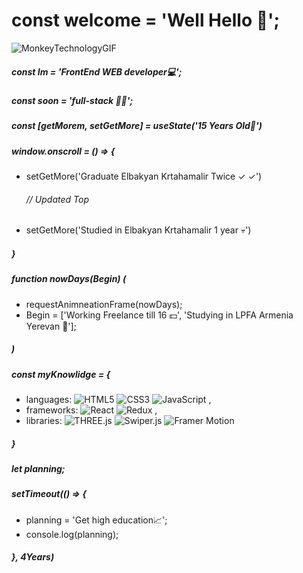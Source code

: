 # const welcome = 'Well Hello 👋';
![MonkeyTechnologyGIF](https://github.com/user-attachments/assets/22e59ef4-f835-4220-b72e-2888f218f474)


##### const Im = 'FrontEnd WEB developer💻';
##### const soon = 'full-stack 🧑‍💻';

##### const [getMorem, setGetMore] = useState('15 Years Old🫡')

##### window.onscroll = () => {
- setGetMore('Graduate Elbakyan Krtahamalir Twice ✓ ✓')
  ###### // Updated Top
- setGetMore('Studied in Elbakyan Krtahamalir 1 year 💀')
##### }

##### function nowDays(Begin) (
-  requestAnimneationFrame(nowDays);
-  Begin = ['Working Freelance till 16 💵', 'Studying in LPFA Armenia Yerevan 🏫'];
##### )

##### const myKnowlidge = {
- languages: ![HTML5](https://img.shields.io/badge/-HTML5-E34F26?style=for-the-badge&logo=html5&logoColor=white) ![CSS3](https://img.shields.io/badge/-CSS3-1572B6?style=for-the-badge&logo=css3&logoColor=white) ![JavaScript](https://img.shields.io/badge/-JavaScript-F7DF1E?style=for-the-badge&logo=javascript&logoColor=black) ,
- frameworks: ![React](https://img.shields.io/badge/-React-61DAFB?style=for-the-badge&logo=react&logoColor=black) ![Redux](https://img.shields.io/badge/-Redux-764ABC?style=for-the-badge&logo=redux&logoColor=white) ,
- libraries: ![THREE.js](https://img.shields.io/badge/-THREE.js-000000?style=for-the-badge&logo=three.js&logoColor=white) ![Swiper.js](https://img.shields.io/badge/-Swiper.js-6332F6?style=for-the-badge&logo=swiper&logoColor=white) ![Framer Motion](https://img.shields.io/badge/-Framer_Motion-0055FF?style=for-the-badge&logo=framer&logoColor=white)
##### }


##### let planning;


##### setTimeout(() => {
-  planning = 'Get high education📈';
-  console.log(planning);
##### }, 4Years)
